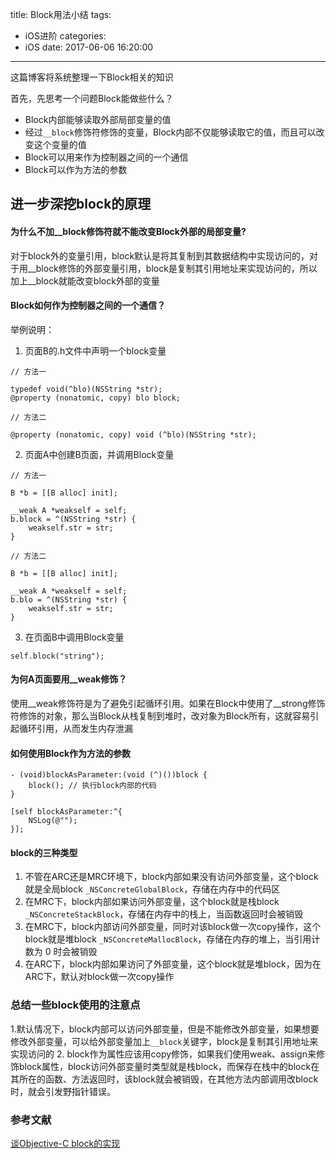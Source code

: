 title: Block用法小结
tags:
  - iOS进阶
categories:
  - iOS
date: 2017-06-06 16:20:00
---

这篇博客将系统整理一下Block相关的知识

首先，先思考一个问题Block能做些什么？

- Block内部能够读取外部局部变量的值
- 经过`__block`修饰符修饰的变量，Block内部不仅能够读取它的值，而且可以改变这个变量的值
- Block可以用来作为控制器之间的一个通信
- Block可以作为方法的参数

## 进一步深挖block的原理
#### 为什么不加__block修饰符就不能改变Block外部的局部变量?

对于block外的变量引用，block默认是将其复制到其数据结构中实现访问的，对于用__block修饰的外部变量引用，block是复制其引用地址来实现访问的，所以加上__block就能改变block外部的变量

#### Block如何作为控制器之间的一个通信？

举例说明：
1. 页面B的.h文件中声明一个block变量
```
// 方法一

typedef void(^blo)(NSString *str);
@property (nonatomic, copy) blo block;

// 方法二

@property (nonatomic, copy) void (^blo)(NSString *str);

```
2. 页面A中创建B页面，并调用Block变量
```
// 方法一

B *b = [[B alloc] init];

__weak A *weakself = self;
b.block = ^(NSString *str) {
    weakself.str = str;
}

// 方法二

B *b = [[B alloc] init];

__weak A *weakself = self;
b.blo = ^(NSString *str) {
    weakself.str = str;
}

```

3. 在页面B中调用Block变量

```
self.block("string");
```

#### 为何A页面要用__weak修饰？
使用__weak修饰符是为了避免引起循环引用。如果在Block中使用了__strong修饰符修饰的对象，那么当Block从栈复制到堆时，改对象为Block所有，这就容易引起循环引用，从而发生内存泄漏

#### 如何使用Block作为方法的参数

```
- (void)blockAsParameter:(void (^)())block {
    block(); // 执行block内部的代码
}

[self blockAsParameter:^{
    NSLog(@"");
}];
```

#### block的三种类型
1. 不管在ARC还是MRC环境下，block内部如果没有访问外部变量，这个block就是全局block `_NSConcreteGlobalBlock`，存储在内存中的代码区
2. 在MRC下，block内部如果访问外部变量，这个block就是栈block `_NSConcreteStackBlock`，存储在内存中的栈上，当函数返回时会被销毁
3. 在MRC下，block内部访问外部变量，同时对该block做一次copy操作，这个block就是堆block `_NSConcreteMallocBlock`，存储在内存的堆上，当引用计数为 0 时会被销毁
4. 在ARC下，block内部如果访问了外部变量，这个block就是堆block，因为在ARC下，默认对block做一次copy操作

### 总结一些block使用的注意点

1.默认情况下，block内部可以访问外部变量，但是不能修改外部变量，如果想要修改外部变量，可以给外部变量加上`__block`关键字，block是复制其引用地址来实现访问的
2. block作为属性应该用copy修饰，如果我们使用weak、assign来修饰block属性，block访问外部变量时类型就是栈block，而保存在栈中的block在其所在的函数、方法返回时，该block就会被销毁，在其他方法内部调用改block时，就会引发野指针错误。

### 参考文献

[谈Objective-C block的实现](http://blog.devtang.com/2013/07/28/a-look-inside-blocks/)
